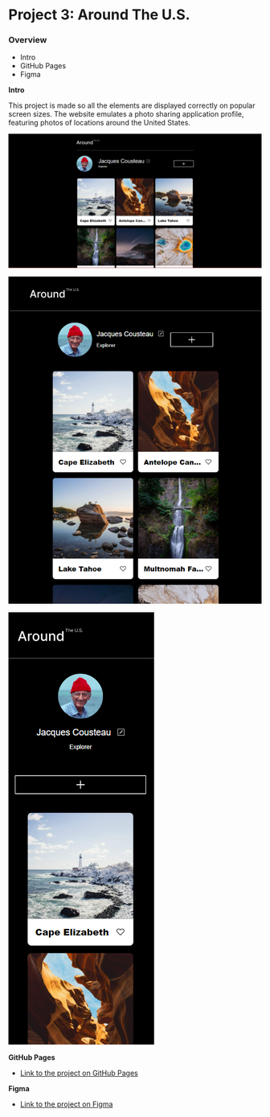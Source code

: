# Project 3: Around The U.S.

### Overview  

* Intro  
* GitHub Pages 
* Figma  
  
**Intro**
  
This project is made so all the elements are displayed correctly on popular screen sizes.
The website emulates a photo sharing application profile, featuring photos of locations around the United States.

![Desktop](./images/aroundtheus_web.png)

![Tablet](./images/aroundtheus_tablet.png)

![Mobile](./images/aroundtheus_mobile.png)

**GitHub Pages**

* [Link to the project on GitHub Pages](https://jendoc.github.io/se_project_aroundtheus/)

**Figma**  
  
* [Link to the project on Figma](https://www.figma.com/file/ii4xxsJ0ghevUOcssTlHZv/Sprint-3%3A-Around-the-US?node-id=0%3A1)  
